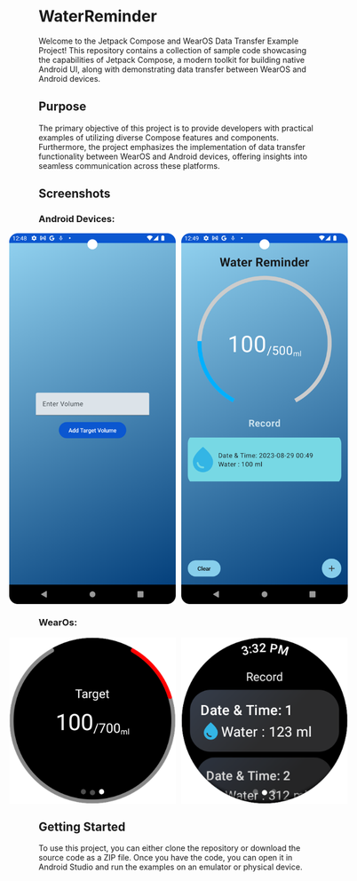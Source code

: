 # WaterReminder

Welcome to the Jetpack Compose and WearOS Data Transfer Example Project! This repository contains a collection of sample code showcasing the capabilities of Jetpack Compose, a modern toolkit for building native Android UI, along with demonstrating data transfer between WearOS and Android devices.

## Purpose

The primary objective of this project is to provide developers with practical examples of utilizing diverse Compose features and components. Furthermore, the project emphasizes the implementation of data transfer functionality between WearOS and Android devices, offering insights into seamless communication across these platforms.

## Screenshots

### Android Devices:
<div style="display: flex; justify-content: center;">
  <!-- Adjust the width attribute as needed to control the size -->
  <img src="img.png" alt="App Screenshot" width="300" style="margin-right: 10px;" />
  <img src="img_1.png" alt="App Screenshot" width="300" />
</div>

### WearOs:
<div style="display: flex; justify-content: center;">
  <!-- Adjust the width attribute as needed to control the size -->
  <img src="img_2.png" alt="App Screenshot" width="300" style="margin-right: 10px;" />
  <img src="img_3.png" alt="App Screenshot" width="300" />
</div>

## Getting Started

To use this project, you can either clone the repository or download the source code as a ZIP file. Once you have the code, you can open it in Android Studio and run the examples on an emulator or physical device.

